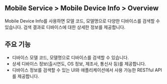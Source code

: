 ## Mobile Service > Mobile Device Info > Overview


Mobile Device Info를 사용하면 모델 코드, 모델명으로 다양한 디바이스를 검색할 수 있습니다. 검색 결과로 디바이스에 대한 상세한 정보를 제공합니다.

## 주요 기능

- 디바이스 모델 코드, 모델명으로 디바이스를 검색할 수 있습니다.
- 상세 디바이스 정보(출시연도, OS 정보, 제조사, 통신사 등)를 제공합니다.
- 디바이스 정보를 검색할 수 있는 UI와 애플리케이션에서 사용 가능한 RESTful API를 제공합니다.
